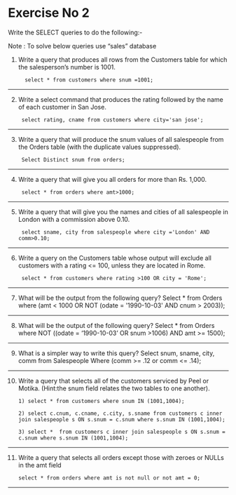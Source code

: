 
# Exercise No 2

Write the SELECT queries to do the following:-

Note : To solve below queries use “sales” database

1. Write a query that produces all rows from the Customers table for which the salesperson’s number is 1001.

         select * from customers where snum =1001;

----------------------------------------------------
2. Write a select command that produces the rating followed by the name of each customer in San Jose.

        select rating, cname from customers where city='san jose';

----------------------------------------------------
3. Write a query that will produce the snum values of all salespeople from the Orders table (with the duplicate values suppressed).

        Select Distinct snum from orders;

----------------------------------------------------
4. Write a query that will give you all orders for more than Rs. 1,000.

        select * from orders where amt>1000;

----------------------------------------------------
5. Write a query that will give you the names and cities of all salespeople in London with a commission above 0.10.

        select sname, city from salespeople where city ='London' AND comm>0.10;

----------------------------------------------------
6. Write a query on the Customers table whose output will exclude all customers with a rating <= 100, unless they are located in Rome.
 
        select * from customers where rating >100 OR city = 'Rome';

----------------------------------------------------
7. What will be the output from the following query?
Select * from Orders where (amt < 1000 OR NOT (odate = '1990-10-03' AND cnum > 2003));

----------------------------------------------------
8. What will be the output of the following query?
Select * from Orders where NOT ((odate = ‘1990-10-03’ OR snum >1006) AND amt >= 1500);

----------------------------------------------------
9. What is a simpler way to write this query?
Select snum, sname, city, comm from Salespeople Where (comm >= .12 or comm <= .14);

----------------------------------------------------
10. Write a query that selects all of the customers serviced by Peel or Motika. (Hint:the snum field relates the two tables to one another).
        
        1) select * from customers where snum IN (1001,1004);
     
        2) select c.cnum, c.cname, c.city, s.sname from customers c inner join salespeople s ON s.snum = c.snum where s.snum IN (1001,1004); 

        3) select *  from customers c inner join salespeople s ON s.snum = c.snum where s.snum IN (1001,1004);

----------------------------------------------------
11. Write a query that selects all orders except those with zeroes or NULLs in the amt field

        select * from orders where amt is not null or not amt = 0;

----------------------------------------------------
